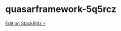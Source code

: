 # quasarframework-5q5rcz

[Edit on StackBlitz ⚡️](https://stackblitz.com/edit/quasarframework-5q5rcz)